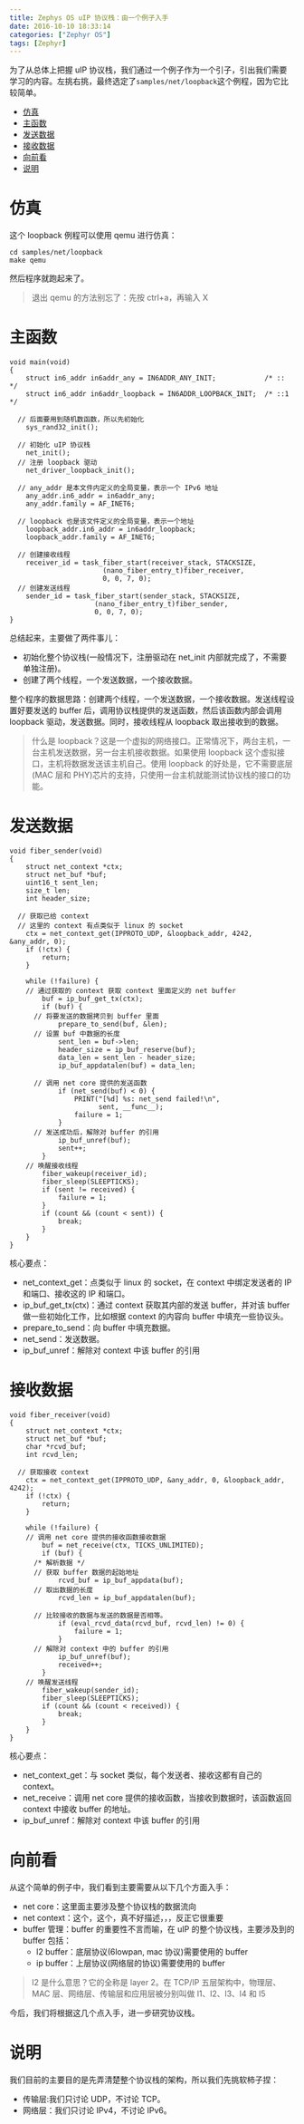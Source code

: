 ```yaml
---
title: Zephys OS uIP 协议栈：由一个例子入手
date: 2016-10-10 18:33:14
categories: ["Zephyr OS"]
tags: [Zephyr]
---
```


为了从总体上把握 uIP 协议栈，我们通过一个例子作为一个引子，引出我们需要学习的内容。左挑右挑，最终选定了`samples/net/loopback`这个例程，因为它比较简单。

- [仿真](#仿真)
- [主函数](#主函数)
- [发送数据](#发送数据)
- [接收数据](#接收数据)
- [向前看](#向前看)
- [说明](#说明)

<!--more-->

# 仿真
这个 loopback 例程可以使用 qemu 进行仿真：
```
cd samples/net/loopback
make qemu
```
然后程序就跑起来了。

> 退出 qemu 的方法别忘了：先按 ctrl+a，再输入 X

# 主函数
```
void main(void)
{
	struct in6_addr in6addr_any = IN6ADDR_ANY_INIT;            /* ::  */
	struct in6_addr in6addr_loopback = IN6ADDR_LOOPBACK_INIT;  /* ::1 */

  // 后面要用到随机数函数，所以先初始化
	sys_rand32_init();

  // 初始化 uIP 协议栈
	net_init();
  // 注册 loopback 驱动
	net_driver_loopback_init();

  // any_addr 是本文件内定义的全局变量，表示一个 IPv6 地址
	any_addr.in6_addr = in6addr_any;
	any_addr.family = AF_INET6;

  // loopback 也是该文件定义的全局变量，表示一个地址
	loopback_addr.in6_addr = in6addr_loopback;
	loopback_addr.family = AF_INET6;

  // 创建接收线程
	receiver_id = task_fiber_start(receiver_stack, STACKSIZE,
				       (nano_fiber_entry_t)fiber_receiver,
				       0, 0, 7, 0);
  // 创建发送线程
	sender_id = task_fiber_start(sender_stack, STACKSIZE,
				     (nano_fiber_entry_t)fiber_sender,
				     0, 0, 7, 0);
}
```
总结起来，主要做了两件事儿：
- 初始化整个协议栈(一般情况下，注册驱动在 net_init 内部就完成了，不需要单独注册)。
- 创建了两个线程，一个发送数据，一个接收数据。

整个程序的数据思路：创建两个线程，一个发送数据，一个接收数据。发送线程设置好要发送的 buffer 后，调用协议栈提供的发送函数，然后该函数内部会调用 loopback 驱动，发送数据。同时，接收线程从 loopback 取出接收到的数据。

> 什么是 loopback？这是一个虚拟的网络接口。正常情况下，两台主机，一台主机发送数据，另一台主机接收数据。如果使用 loopback 这个虚拟接口，主机将数据发送该主机自己。使用 loopback 的好处是，它不需要底层(MAC 层和 PHY)芯片的支持，只使用一台主机就能测试协议栈的接口的功能。

# 发送数据
```
void fiber_sender(void)
{
	struct net_context *ctx;
	struct net_buf *buf;
	uint16_t sent_len;
	size_t len;
	int header_size;

  // 获取已给 context
  // 这里的 context 有点类似于 linux 的 socket
	ctx = net_context_get(IPPROTO_UDP, &loopback_addr, 4242, &any_addr, 0);
	if (!ctx) {
		return;
	}

	while (!failure) {
    // 通过获取的 context 获取 context 里面定义的 net buffer
		buf = ip_buf_get_tx(ctx);
		if (buf) {
      // 将要发送的数据拷贝到 buffer 里面
			prepare_to_send(buf, &len);
      // 设置 buf 中数据的长度
			sent_len = buf->len;
			header_size = ip_buf_reserve(buf);
			data_len = sent_len - header_size;
			ip_buf_appdatalen(buf) = data_len;

      // 调用 net core 提供的发送函数
			if (net_send(buf) < 0) {
				PRINT("[%d] %s: net_send failed!\n",
				      sent, __func__);
				failure = 1;
			}
      // 发送成功后，解除对 buffer 的引用
			ip_buf_unref(buf);
			sent++;
		}
    // 唤醒接收线程
		fiber_wakeup(receiver_id);
		fiber_sleep(SLEEPTICKS);
		if (sent != received) {
			failure = 1;
		}
		if (count && (count < sent)) {
			break;
		}
	}
}
```
核心要点：
- net_context_get：点类似于 linux 的 socket，在 context 中绑定发送者的 IP和端口、接收这的 IP 和端口。
- ip_buf_get_tx(ctx)：通过 context 获取其内部的发送 buffer，并对该 buffer 做一些初始化工作，比如根据 context 的内容向 buffer 中填充一些协议头。
- prepare_to_send：向 buffer 中填充数据。
- net_send：发送数据。
- ip_buf_unref：解除对 context 中该 buffer 的引用

# 接收数据
```
void fiber_receiver(void)
{
	struct net_context *ctx;
	struct net_buf *buf;
	char *rcvd_buf;
	int rcvd_len;

  // 获取接收 context
	ctx = net_context_get(IPPROTO_UDP, &any_addr, 0, &loopback_addr, 4242);
	if (!ctx) {
		return;
	}

	while (!failure) {
    // 调用 net core 提供的接收函数接收数据
		buf = net_receive(ctx, TICKS_UNLIMITED);
		if (buf) {
      /* 解析数据 */
      // 获取 buffer 数据的起始地址
			rcvd_buf = ip_buf_appdata(buf);
      // 取出数据的长度
			rcvd_len = ip_buf_appdatalen(buf);

      // 比较接收的数据与发送的数据是否相等。
			if (eval_rcvd_data(rcvd_buf, rcvd_len) != 0) {
				failure = 1;
			}
      // 解除对 context 中的 buffer 的引用
			ip_buf_unref(buf);
			received++;
		}
    // 唤醒发送线程
		fiber_wakeup(sender_id);
		fiber_sleep(SLEEPTICKS);
		if (count && (count < received)) {
			break;
		}
	}
}
```

核心要点：
- net_context_get：与 socket 类似，每个发送者、接收这都有自己的 context。
- net_receive：调用 net core 提供的接收函数，当接收到数据时，该函数返回 context 中接收 buffer 的地址。
- ip_buf_unref：解除对 context 中该 buffer 的引用

# 向前看
从这个简单的例子中，我们看到主要需要从以下几个方面入手：
- net core：这里面主要涉及整个协议栈的数据流向
- net context：这个，这个，真不好描述，，，反正它很重要
- buffer 管理：buffer 的重要性不言而喻，在 uIP 的整个协议栈，主要涉及到的 buffer 包括：
  - l2 buffer：底层协议(6lowpan, mac 协议)需要使用的 buffer
  - ip buffer：上层协议(网络层的协议)需要使用的 buffer

> l2 是什么意思？它的全称是 layer 2。在 TCP/IP 五层架构中，物理层、MAC 层、网络层、传输层和应用层被分别叫做 l1、l2、l3、l4 和 l5

今后，我们将根据这几个点入手，进一步研究协议栈。

# 说明

我们目前的主要目的是先弄清楚整个协议栈的架构，所以我们先挑软柿子捏：
- 传输层:我们只讨论 UDP，不讨论 TCP。
- 网络层：我们只讨论 IPv4，不讨论 IPv6。

